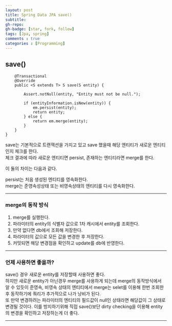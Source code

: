 ```yaml
---
layout: post
title: Spring Data JPA save()
subtitle: 
gh-repo: 
gh-badge: [star, fork, follow]
tags: [Jpa, spring]
comments : true
categories : [Programming]
---
```


## save()

```
	@Transactional
	@Override
	public <S extends T> S save(S entity) {

		Assert.notNull(entity, "Entity must not be null.");

		if (entityInformation.isNew(entity)) {
			em.persist(entity);
			return entity;
		} else {
			return em.merge(entity);
		}
	}
}

```

save는 기본적으로 트랜잭션을 가지고 있고 save 했을때 해당 엔티티가 새로운 엔티티인지 체크를 한다.  
체크 결과에 따라 새로운 엔티티면 persist, 존재하는 엔티티라면 merge를 한다.  


이 둘의 차이는 다음과 같다.  


persist는 처음 생성된 엔티티를 영속화한다.  
merge는 준영속성상태 또는 비영속상태의 엔티티를 다시 영속화한다.  

---

### merge의 동작 방식

1. merge를 실행한다.
2. 파라미터의 entity의 식별자 값으로 1차 캐시에서 entity를 조회한다.
3. 만약 없다면 db에서 조회해 저장한다.
4. 파라미터의 값으로 모든 값을 변경한 후 저장한다.
5. 커밋되면 해당 변경점을 확인하고 update를 db에 반영한다.


---

### 언제 사용하면 좋을까?

save() 경우 새로운 entity를 저장할때 사용하면 좋다.  
하지만 새로운 entity가 아닌경우 merge를 사용하게 되는데 merge의 동작방식에서 알 수 있듯이 준영속, 비영속 상태의 엔티티에서 merge는 selet를 이용해 한번 조회한 후 동작하기에 쿼리가 추가적으로 나가 낭비가 된다.  
또 만약 변경하려는 파라미터의 엔티티의 필드값이 null인 상태라면 해당값이 그 상태로 변경될 것이다.
이를 방지하기위해 직접 save()보단 dirty checking을 이용해 entity의 변경을 확인하고 저장하는게 더 좋다.


---